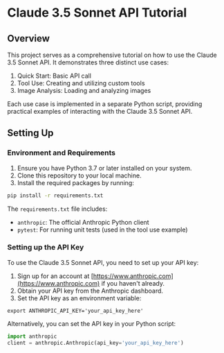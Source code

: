 # Claude 3.5 Sonnet API Tutorial

## Overview

This project serves as a comprehensive tutorial on how to use the Claude 3.5 Sonnet API. It demonstrates three distinct use cases:

1. Quick Start: Basic API call
2. Tool Use: Creating and utilizing custom tools
3. Image Analysis: Loading and analyzing images

Each use case is implemented in a separate Python script, providing practical examples of interacting with the Claude 3.5 Sonnet API.

## Setting Up

### Environment and Requirements

1. Ensure you have Python 3.7 or later installed on your system.
2. Clone this repository to your local machine.
3. Install the required packages by running:

```sh
pip install -r requirements.txt
```

The `requirements.txt` file includes:

- `anthropic`: The official Anthropic Python client
- `pytest`: For running unit tests (used in the tool use example)

### Setting up the API Key

To use the Claude 3.5 Sonnet API, you need to set up your API key:

1. Sign up for an account at [https://www.anthropic.com](https://www.anthropic.com) if you haven't already.
2. Obtain your API key from the Anthropic dashboard.
3. Set the API key as an environment variable:

```
export ANTHROPIC_API_KEY='your_api_key_here'
```

Alternatively, you can set the API key in your Python script:

```python
import anthropic
client = anthropic.Anthropic(api_key='your_api_key_here')
```

